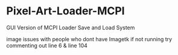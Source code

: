 # Pixel-Art-Loader-MCPI
GUI Version of MCPI Loader Save and Load System

image issues with people who dont have Imagetk
if not running try commenting out 
line 6 & line 104
